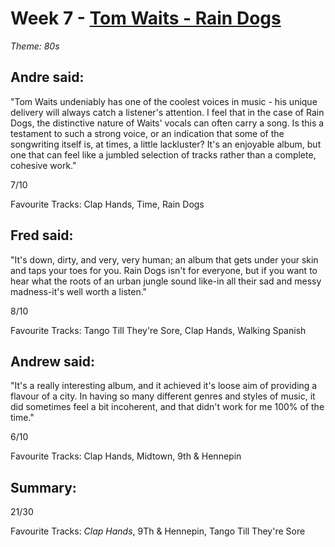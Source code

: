 # Week 7 - [Tom Waits - Rain Dogs](http://www.allmusic.com/album/rain-dogs-mw0000192250)
*Theme: 80s*

## Andre said:

"Tom Waits undeniably has one of the coolest voices in music - his unique delivery will always catch a listener's attention. I feel that in the case of Rain Dogs, the distinctive nature of Waits' vocals can often carry a song. Is this a testament to such a strong voice, or an indication that some of the songwriting itself is, at times, a little lackluster? It's an enjoyable album, but one that can feel like a jumbled selection of tracks rather than a complete, cohesive work."

7/10

Favourite Tracks: Clap Hands, Time, Rain Dogs

## Fred said:

"It's down, dirty, and very, very human; an album that gets under your skin and taps your toes for you. Rain Dogs isn't for everyone, but if you want to hear what the roots of an urban jungle sound like-in all their sad and messy madness-it's well worth a listen."

8/10

Favourite Tracks: Tango Till They're Sore, Clap Hands, Walking Spanish

## Andrew said:

"It's a really interesting album, and it achieved it's loose aim of providing a flavour of a city. In having so many different genres and styles of music, it did sometimes feel a bit incoherent, and that didn't work for me 100% of the time."

6/10

Favourite Tracks: Clap Hands, Midtown, 9th & Hennepin

## Summary:

21/30

Favourite Tracks: *Clap Hands*, 9Th & Hennepin, Tango Till They're Sore
